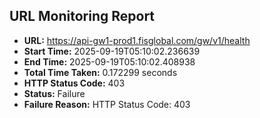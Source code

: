 ## URL Monitoring Report

- **URL:** https://api-gw1-prod1.fisglobal.com/gw/v1/health
- **Start Time:** 2025-09-19T05:10:02.236639
- **End Time:** 2025-09-19T05:10:02.408938
- **Total Time Taken:** 0.172299 seconds
- **HTTP Status Code:** 403
- **Status:** Failure
- **Failure Reason:** HTTP Status Code: 403

